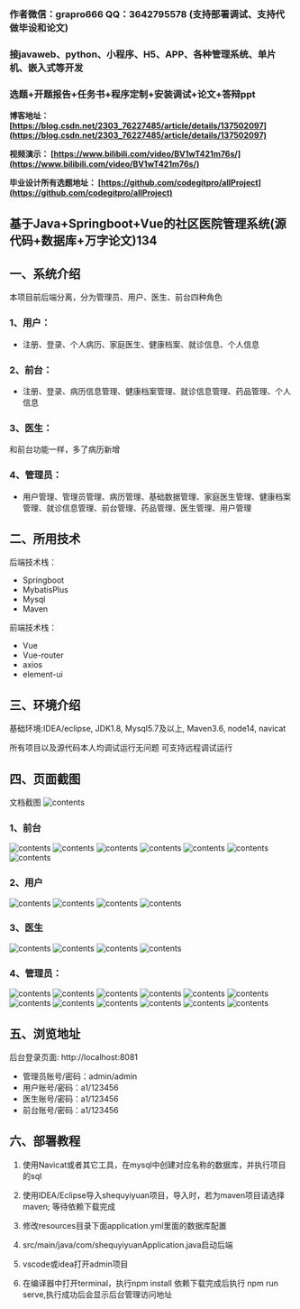 ### 作者微信：grapro666 QQ：3642795578 (支持部署调试、支持代做毕设和论文)

### 接javaweb、python、小程序、H5、APP、各种管理系统、单片机、嵌入式等开发

### 选题+开题报告+任务书+程序定制+安装调试+论文+答辩ppt

**博客地址：
[https://blog.csdn.net/2303_76227485/article/details/137502097](https://blog.csdn.net/2303_76227485/article/details/137502097)**

**视频演示：
[https://www.bilibili.com/video/BV1wT421m76s/](https://www.bilibili.com/video/BV1wT421m76s/)**

**毕业设计所有选题地址：
[https://github.com/codegitpro/allProject](https://github.com/codegitpro/allProject)**

## 基于Java+Springboot+Vue的社区医院管理系统(源代码+数据库+万字论文)134

## 一、系统介绍
本项目前后端分离，分为管理员、用户、医生、前台四种角色

### 1、用户：
- 注册、登录、个人病历、家庭医生、健康档案、就诊信息、个人信息
### 2、前台：
- 注册、登录、病历信息管理、健康档案管理、就诊信息管理、药品管理、个人信息
### 3、医生：
和前台功能一样，多了病历新增
### 4、管理员：
- 用户管理、管理员管理、病历管理、基础数据管理、家庭医生管理、健康档案管理、就诊信息管理、前台管理、药品管理、医生管理、用户管理

## 二、所用技术

后端技术栈：

- Springboot
- MybatisPlus
- Mysql
- Maven

前端技术栈：

- Vue 
- Vue-router 
- axios 
- element-ui

## 三、环境介绍

基础环境:IDEA/eclipse, JDK1.8, Mysql5.7及以上, Maven3.6, node14, navicat

所有项目以及源代码本人均调试运行无问题 可支持远程调试运行

## 四、页面截图
文档截图
![contents](./picture/picture0.png)
### 1、前台
![contents](./picture/picture1.png)
![contents](./picture/picture2.png)
![contents](./picture/picture3.png)
![contents](./picture/picture4.png)
![contents](./picture/picture5.png)
![contents](./picture/picture6.png)
![contents](./picture/picture7.png)
### 2、用户
![contents](./picture/picture8.png)
![contents](./picture/picture9.png)
![contents](./picture/picture10.png)
![contents](./picture/picture11.png)
### 3、医生
![contents](./picture/picture12.png)
![contents](./picture/picture13.png)
![contents](./picture/picture14.png)
![contents](./picture/picture15.png)
### 4、管理员：
![contents](./picture/picture16.png)
![contents](./picture/picture17.png)
![contents](./picture/picture18.png)
![contents](./picture/picture36.png)
![contents](./picture/picture19.png)
![contents](./picture/picture20.png)
![contents](./picture/picture21.png)
![contents](./picture/picture22.png)
![contents](./picture/picture23.png)
![contents](./picture/picture24.png)
![contents](./picture/picture25.png)
![contents](./picture/picture26.png)

## 五、浏览地址

后台登录页面: http://localhost:8081

- 管理员账号/密码：admin/admin
- 用户账号/密码：a1/123456
- 医生账号/密码：a1/123456
- 前台账号/密码：a1/123456

## 六、部署教程

1. 使用Navicat或者其它工具，在mysql中创建对应名称的数据库，并执行项目的sql

2. 使用IDEA/Eclipse导入shequyiyuan项目，导入时，若为maven项目请选择maven; 等待依赖下载完成

3. 修改resources目录下面application.yml里面的数据库配置

4. src/main/java/com/shequyiyuanApplication.java启动后端

5. vscode或idea打开admin项目

6. 在编译器中打开terminal，执行npm install 依赖下载完成后执行 npm run serve,执行成功后会显示后台管理访问地址

